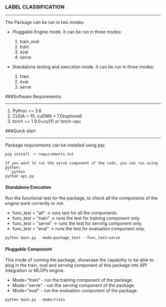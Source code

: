 ### LABEL CLASSIFICATION
- - - -
The Package can be run in  two modes

* Pluggable Engine mode.
It can be run in three modes: 
	1. train_eval
    2. train
	3. eval
	4. serve

* Standalone testing and execution mode. It can be run in three modes:
	1. train 
	2. eval
	3. serve

###Software Requirements
- - - -
1. Python >= 3.6
2. CUDA > 10, cuDNN > 7.0(optional)
3. torch == 1.9.0+cu111 or torch-cpu

###Quick start
- - - -
Package requirements can be installed using pip:
```python 
pip install -r requirements.txt
```
```
If you want to run the serve component of the code, you can run using python:
```python
python api.py
```

#### Standalone Execution
Run the functional test for the package, to check all the components of the engine work correctly or not.
* func_test = "all" -> runs test for all the components.
* func_test = "train" -> runs the test for training component only.
* func_test = "serve" -> runs the test for serving component only.
* func_test = "eval" -> runs the test for evaluation component only.

```python
python main.py --mode=package_test --func_test=serve
```

#### Pluggable Component
This mode of running the package, showcase the capability to be able to plug in the train, eval and serving 
component of this package into API integration or MLOPs engine.
* Mode="train" - run the training component of the package.
* Mode="serve" - run the serving component of the package.
* Mode="eval" - run the evaluation component of the package.

```python
python main.py --mode=train
```